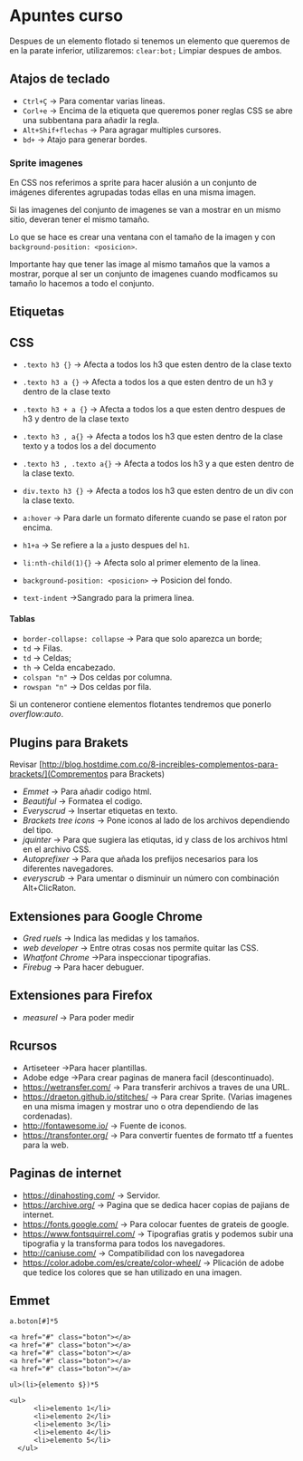 # Apuntes curso




Despues de un elemento flotado si tenemos un elemento que queremos de en la parate inferior, utilizaremos:
`clear:bot;` Limpiar despues de ambos.

## Atajos de teclado
-    `Ctrl+Ç` -> Para comentar varias lineas.
-    `Corl+e` -> Encima de la etiqueta que queremos poner reglas CSS se abre una subbentana para añadir la regla.
-    `Alt+Shif+flechas` -> Para agragar multiples cursores.
-    `bd+` -> Atajo para generar bordes.

### Sprite imagenes
En CSS nos referimos a sprite para hacer alusión a un conjunto de imágenes diferentes agrupadas todas ellas en una misma imagen.

Si las imagenes del conjunto de imagenes se van a mostrar en un mismo sitio, deveran tener el mismo tamaño.

Lo que se hace es crear una ventana con el tamaño de la imagen y con `background-position: <posicion>`.

Importante hay que tener las image al mismo tamaños que la vamos a mostrar, porque al ser un conjunto de imagenes cuando modficamos su tamaño lo hacemos a todo el conjunto.

## Etiquetas

<!-- @[que est esto](http:www.google.es) -->
<!-- [^]al final -->

## CSS

-    `.texto h3 {}` -> Afecta a todos los h3 que esten dentro de la clase texto
-    `.texto h3 a {}` -> Afecta a todos los a que esten dentro de un h3 y dentro de la clase texto
-    `.texto h3 + a {}` -> Afecta a todos los a que esten dentro despues de h3 y dentro de la clase texto
-    `.texto h3 , a{}` -> Afecta a todos los h3 que esten dentro de la clase texto y a todos los a del documento
-    `.texto h3 , .texto a{}` -> Afecta a todos los h3 y a que esten dentro de la clase texto.
-    `div.texto h3 {}` -> Afecta a todos los h3 que esten dentro de un div con la clase texto.

-    `a:hover` -> Para darle un formato diferente cuando se pase el raton por encima.

-    `h1+a` -> Se refiere a la `a` justo despues del `h1`.
-    `li:nth-child(1){}` -> Afecta solo al primer elemento de la linea.
-    `background-position: <posicion>` -> Posicion del fondo.

-    `text-indent` ->Sangrado para la primera linea.

#### Tablas
-    `border-collapse: collapse` -> Para que solo aparezca un borde;
-    `td` -> Filas.
-    `td` -> Celdas;
-    `th` -> Celda encabezado.
-    `colspan "n"` -> Dos celdas por columna.
-    `rowspan "n"` -> Dos celdas por fila.

Si un conteneror contiene elementos flotantes tendremos que ponerlo *overflow:auto*.

## Plugins para Brakets

Revisar [http://blog.hostdime.com.co/8-increibles-complementos-para-brackets/](Comprementos para Brackets)

-    *Emmet* -> Para añadir codigo html.
-    *Beautiful* -> Formatea el codigo.
-    *Everyscrud* -> Insertar etiquetas en texto.
-    *Brackets tree icons* -> Pone iconos al lado de los archivos dependiendo del tipo.
-    *jquinter* -> Para que sugiera las etiqutas, id y class de los archivos html en el archivo CSS.
-    *Autoprefixer* -> Para que añada los prefijos necesarios para los diferentes navegadores.
-    *everyscrub* -> Para umentar o disminuir un número con combinación Alt+ClicRaton.


## Extensiones para Google Chrome
-    *Gred ruels* -> Indica las medidas y los tamaños.
-    *web developer* -> Entre otras cosas nos permite quitar las CSS.
-    *Whatfont Chrome* ->Para inspeccionar tipografias.
-    *Firebug* -> Para hacer debuguer.

## Extensiones para Firefox
-    *measurel* -> Para poder medir


## Rcursos
-    Artiseteer ->Para hacer plantillas.
-    Adobe edge ->Para crear paginas de manera facil (descontinuado).
-    <https://wetransfer.com/> -> Para transferir archivos a traves de una URL.
-    <https://draeton.github.io/stitches/> -> Para crear Sprite. (Varias imagenes en una misma imagen y mostrar uno o otra dependiendo de las cordenadas).
-    <http://fontawesome.io/> -> Fuente de iconos.
-    <https://transfonter.org/> -> Para convertir fuentes de formato ttf a fuentes para la web.

## Paginas de internet
-    <https://dinahosting.com/> -> Servidor.
-    <https://archive.org/> -> Pagina que se dedica hacer copias de pajians de internet.
-    <https://fonts.google.com/> -> Para colocar fuentes de grateis de google.
-    <https://www.fontsquirrel.com/> -> Tipografias gratis y podemos subir una tipografia y la transforma para todos los navegadores.
-    <http://caniuse.com/> -> Compatibilidad con los navegadorea
-    <https://color.adobe.com/es/create/color-wheel/> -> Plicación de adobe que tedice los colores que se han utilizado en una imagen.



## Emmet

`a.boton[#]*5`
~~~
<a href="#" class="boton"></a>
<a href="#" class="boton"></a>
<a href="#" class="boton"></a>
<a href="#" class="boton"></a>
<a href="#" class="boton"></a>
~~~


`ul>(li>{elemento $})*5`
~~~
<ul>
      <li>elemento 1</li>
      <li>elemento 2</li>
      <li>elemento 3</li>
      <li>elemento 4</li>
      <li>elemento 5</li>
  </ul>
~~~
